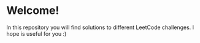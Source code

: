 # Welcome!

In this repository you will find solutions to different LeetCode challenges. I hope is useful for you :)